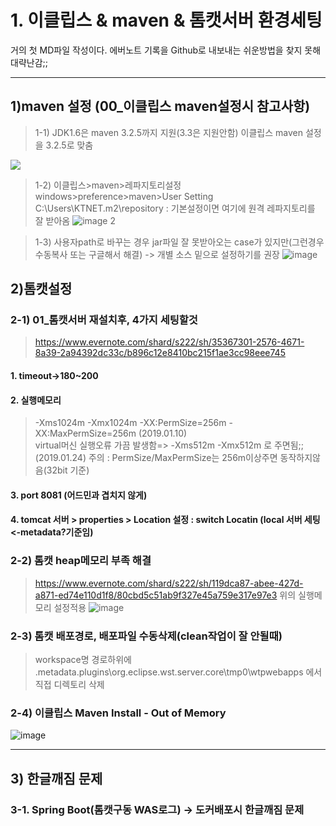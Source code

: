 # 1. 이클립스 & maven & 톰캣서버 환경세팅
거의 첫 MD파일 작성이다. 에버노트 기록을 Github로 내보내는 쉬운방법을 찾지 못해 대략난감;;

<hr>

## 1)maven 설정 (00_이클립스 maven설정시 참고사항)
 >1-1) JDK1.6은 maven 3.2.5까지 지원(3.3은 지원안함)
 >이클립스 maven 설정을 3.2.5로 맞춤
 <div><img src="https://user-images.githubusercontent.com/45334819/53677741-43e2be00-3cf8-11e9-9ff2-d9f47807fb73.png"></div>

 >1-2) 이클립스>maven>레파지토리설정
 >windows>preference>maven>User Setting
 >C:\Users\KTNET\.m2\repository 
  : 기본설정이면 여기에 원격 레파지토리를 잘 받아옴
 ![image 2](https://user-images.githubusercontent.com/45334819/53677742-43e2be00-3cf8-11e9-9a68-16dc0c19614c.png)

 >1-3) 사용자path로 바꾸는 경우 jar파일 잘 못받아오는 case가 있지만(그런경우 수동복사 또는 구글해서 해결) -> 개별 소스 밑으로 설정하기를 권장
 ![image](https://user-images.githubusercontent.com/45334819/53677743-447b5480-3cf8-11e9-8f28-5f44a03eed08.png)



## 2)톰캣설정

### 2-1) 01_톰캣서버 재설치후, 4가지 세팅할것
 > https://www.evernote.com/shard/s222/sh/35367301-2576-4671-8a39-2a94392dc33c/b896c12e8410bc215f1ae3cc98eee745
#### 1. timeout->180~200
#### 2. 실행메모리
 > -Xms1024m -Xmx1024m -XX:PermSize=256m -XX:MaxPermSize=256m  (2019.01.10) <br>
 > virtual머신 실행오류 가끔 발생함=> -Xms512m -Xmx512m 로 주면됨;;(2019.01.24)
 > 주의 : PermSize/MaxPermSize는 256m이상주면 동작하지않음(32bit 기준)  
#### 3. port 8081 (어드민과 겹치지 않게)
#### 4. tomcat 서버 > properties > Location 설정 : switch Locatin (local 서버 세팅 <-metadata?기준임)

### 2-2) 톰캣 heap메모리 부족 해결
 > https://www.evernote.com/shard/s222/sh/119dca87-abee-427d-a871-ed74e110d1f8/80cbd5c51ab9f327e45a759e317e97e3
 > 위의 실행메모리 설정적용
![image](https://user-images.githubusercontent.com/45334819/53677849-0aab4d80-3cfa-11e9-81a3-0304cd336699.png)

### 2-3) 톰캣 배포경로, 배포파일 수동삭제(clean작업이 잘 안될때)
 > workspace명 경로하위에 .metadata\.plugins\org.eclipse.wst.server.core\tmp0\wtpwebapps 에서 직접 디렉토리 삭제

### 2-4) 이클립스 Maven Install - Out of Memory   
![image](https://user-images.githubusercontent.com/45334819/68032921-fd6bb600-fd01-11e9-97e2-2dbac8619441.png)  


<hr>

## 3) 한글깨짐 문제  
### 3-1. Spring Boot(톰캣구동 WAS로그) -> 도커배포시 한글깨짐 문제  

